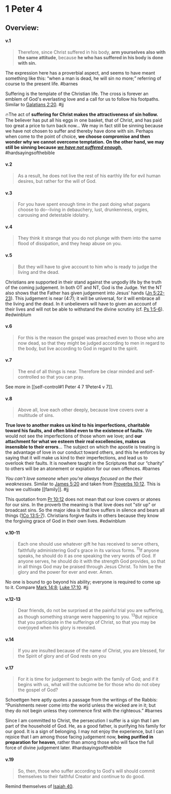 # 1 Peter 4

## Overview:



#### v.1
>Therefore, since Christ suffered in his body, **arm yourselves also with the same attitude**, because **he who has suffered in his body is done with sin.**

The expression here has a proverbial aspect, and seems to have meant something like this: “when a man is dead, he will sin no more;” referring of course to the present life.
#barnes 

Suffering is the template of the Christian life.  The cross is forever an emblem of God's everlasting love and a call for us to follow his footpaths.
Similar to [Galatians 2:20](Galatians2#v.20).
#jj 

🔥The act of **suffering for Christ makes the attractiveness of sin hollow.** The believer has put all his eggs in one basket, that of Christ, and has paid too great a price to turn back now... We may in fact still be sinning because we have not chosen to suffer and thereby have done with sin. Perhaps when come to the point of choice, **we choose compromise and then wonder why we cannot overcome temptation.** **On the other hand, we may still be sinning because [*we have not suffered enough.*](James1#v.2-3)**
#hardsayingsofthebible 

#### v.2
>As a result, he does not live the rest of his earthly life for evil human desires, but rather for the will of God.

#### v.3
>For you have spent enough time in the past doing what pagans choose to do--living in debauchery, lust, drunkenness, orgies, carousing and detestable idolatry.

#### v.4
>They think it strange that you do not plunge with them into the same flood of dissipation, and they heap abuse on you.

#### v.5
>But they will have to give account to him who is ready to judge the living and the dead.

Christians are supported in their stand against the ungodly life by the truth of the coming judgement. In both OT and NT, God is the Judge. Yet the NT also shows that the Father has given judgement into Jesus' hands ([Jn 5:22-23](John5#v.22-23)). This judgement is near (4:7); it will be universal, for it will embrace all the living and the dead. In it unbelievers will have to given an account of their lives and will not be able to withstand the divine scrutiny (cf. [Ps 1:5-6](Psalm1#v.5)).
#edwinblum 

#### v.6
>For this is the reason the gospel was preached even to those who are now dead, so that they might be judged according to men in regard to the body, but live according to God in regard to the spirit.

#### v.7
>The end of all things is near. Therefore be clear minded and self-controlled so that you can pray.

See more in [[self-control#1 Peter 4 7 1Peter4 v 7]].


#### v.8
>Above all, love each other deeply, because love covers over a multitude of sins.

**True love to another makes us kind to his imperfections, charitable toward his faults, and often blind even to the existence of faults.** We would not see the imperfections of those whom we love; and **our attachment for what we esteem their real excellencies, makes us insensible to their errors**... The subject on which the apostle is treating is the advantage of love in our conduct toward others, and this he enforces by saying that it will make us kind to their imperfections, and lead us to overlook their faults. It is nowhere taught in the Scriptures that our “charity” to others will be an atonement or expiation for our own offences.
#barnes 

*You can't love someone when you're always focused on the their weaknesses.*
Similar to [James 5:20](James5#v.19-20) and taken from [Proverbs 10:12](Proverbs10#v.12). This is how we cultivate [[family]].
#jj 

This quotation from [Pr 10:12](Proverbs10#v.12) does not mean that our love covers or atones for our sins. In the proverb the meaning is that love does not "stir up" or broadcast sins. So the major idea is that love suffers in silence and bears all things ([1Co 13:5-7](1Cor13#v.5)). Christians forgive faults in others because they know the forgiving grace of God in their own lives.
#edwinblum 


#### v.10-11
>Each one should use whatever gift he has received to serve others, faithfully administering God's grace in its various forms. <sup>11</sup>If anyone speaks, he should do it as one speaking the very words of God. If anyone serves, he should do it with the strength God provides, so that in all things God may be praised through Jesus Christ. To him be the glory and the power for ever and ever. Amen.

No one is bound to go beyond his ability; everyone is required to come up to it. Compare [Mark 14:8](Mark14#v.8); [Luke 17:10](Luke17#v.10).
#jj 

#### v.12-13
>Dear friends, do not be surprised at the painful trial you are suffering, as though something strange were happening to you. <sup>13</sup>But rejoice that you participate in the sufferings of Christ, so that you may be overjoyed when his glory is revealed.

#### v.14
>If you are insulted because of the name of Christ, you are blessed, for the Spirit of glory and of God rests on you

#### v.17
>For it is time for judgement to begin with the family of God; and if it begins with us, what will the outcome be for those who do not obey the gospel of God?

Schoettgen here aptly quotes a passage from the writings of the Rabbis: “Punishments never come into the world unless the wicked are in it; but they do not begin unless they commence first with the righteous.”
#barnes 

Since I am committed to Christ, the persecution I suffer is a sign that I am part of the household of God. He, as a good father, is purifying his family for our good. It is a sign of belonging. I may not enjoy the experience, but I can rejoice that I am among those facing judgement now, **being purified in preparation for heaven**, rather than among those who will face the full force of divine judgement later.
#hardsayingsofthebible 

#### v.19
>So, then, those who suffer according to God's will should commit themselves to their faithful Creator and continue to do good.

Remind themselves of [Isaiah 40](Isaiah40).